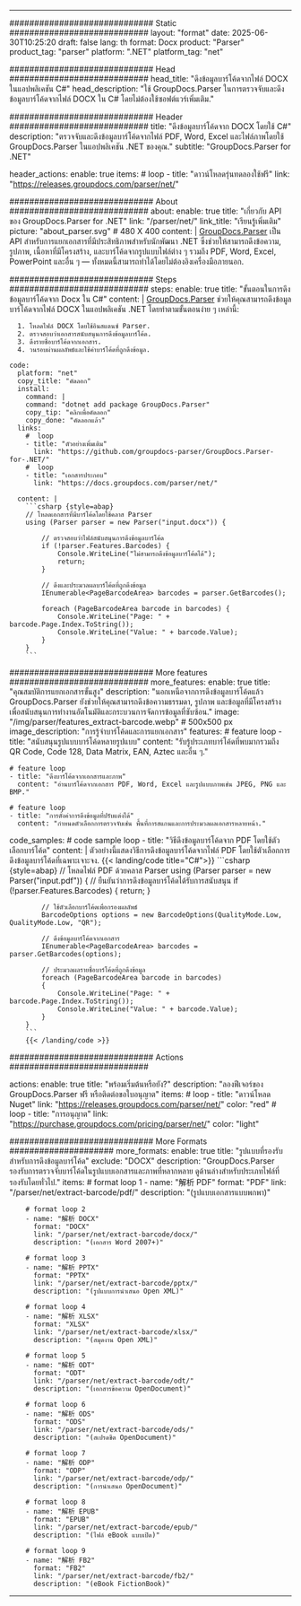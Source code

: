 


---
############################# Static ############################
layout: "format"
date:  2025-06-30T10:25:20
draft: false
lang: th
format: Docx
product: "Parser"
product_tag: "parser"
platform: ".NET"
platform_tag: "net"

############################# Head ############################
head_title: "ดึงข้อมูลบาร์โค้ดจากไฟล์ DOCX ในแอปพลิเคชัน C#"
head_description: "ใช้ GroupDocs.Parser ในการตรวจจับและดึงข้อมูลบาร์โค้ดจากไฟล์ DOCX ใน C# โดยไม่ต้องใช้ซอฟต์แวร์เพิ่มเติม."

############################# Header ############################
title: "ดึงข้อมูลบาร์โค้ดจาก DOCX โดยใช้ C#" 
description: "ตรวจจับและดึงข้อมูลบาร์โค้ดจากไฟล์ PDF, Word, Excel และไฟล์ภาพโดยใช้ GroupDocs.Parser ในแอปพลิเคชัน .NET ของคุณ."
subtitle: "GroupDocs.Parser for .NET" 

header_actions:
  enable: true
  items:
    #  loop
    - title: "ดาวน์โหลดรุ่นทดลองใช้ฟรี"
      link: "https://releases.groupdocs.com/parser/net/"
      
############################# About ############################
about:
    enable: true
    title: "เกี่ยวกับ API ของ GroupDocs.Parser for .NET"
    link: "/parser/net/"
    link_title: "เรียนรู้เพิ่มเติม"
    picture: "about_parser.svg" # 480 X 400
    content: |
       [GroupDocs.Parser](/parser/net/) เป็น API สำหรับการแยกเอกสารที่มีประสิทธิภาพสำหรับนักพัฒนา .NET ซึ่งช่วยให้สามารถดึงข้อความ, รูปภาพ, เนื้อหาที่มีโครงสร้าง, และบาร์โค้ดจากรูปแบบไฟล์ต่าง ๆ รวมถึง PDF, Word, Excel, PowerPoint และอื่น ๆ — ทั้งหมดนี้สามารถทำได้โดยไม่ต้องอิงเครื่องมือภายนอก.

############################# Steps ############################
steps:
    enable: true
    title: "ขั้นตอนในการดึงข้อมูลบาร์โค้ดจาก Docx ใน C#"
    content: |
      [GroupDocs.Parser](/parser/net/) ช่วยให้คุณสามารถดึงข้อมูลบาร์โค้ดจากไฟล์ DOCX ในแอปพลิเคชัน .NET โดยทำตามขั้นตอนง่าย ๆ เหล่านี้:
      
      1. โหลดไฟล์ DOCX โดยใช้อินสแตนซ์ Parser.
      2. ตรวจสอบว่าเอกสารสนับสนุนการดึงข้อมูลบาร์โค้ด.
      3. ดึงรายชื่อบาร์โค้ดจากเอกสาร.
      4. วนรอบผ่านผลลัพธ์และใช้ค่าบาร์โค้ดที่ถูกดึงข้อมูล.
   
    code:
      platform: "net"
      copy_title: "คัดลอก"
      install:
        command: |
        command: "dotnet add package GroupDocs.Parser"
        copy_tip: "คลิกเพื่อคัดลอก"
        copy_done: "คัดลอกแล้ว"
      links:
        #  loop
        - title: "ตัวอย่างเพิ่มเติม"
          link: "https://github.com/groupdocs-parser/GroupDocs.Parser-for-.NET/"
        #  loop
        - title: "เอกสารประกอบ"
          link: "https://docs.groupdocs.com/parser/net/"
          
      content: |
        ```csharp {style=abap}
        // โหลดเอกสารที่มีบาร์โค้ดโดยใช้คลาส Parser
        using (Parser parser = new Parser("input.docx")) {

            // ตรวจสอบว่าไฟล์สนับสนุนการดึงข้อมูลบาร์โค้ด
            if (!parser.Features.Barcodes) {
                Console.WriteLine("ไม่สามารถดึงข้อมูลบาร์โค้ดได้");
                return;
            }

            // ดึงและประมวลผลบาร์โค้ดที่ถูกดึงข้อมูล
            IEnumerable<PageBarcodeArea> barcodes = parser.GetBarcodes();

            foreach (PageBarcodeArea barcode in barcodes) {
                Console.WriteLine("Page: " + barcode.Page.Index.ToString());
                Console.WriteLine("Value: " + barcode.Value);
            }
        }
        ```  

############################# More features ############################
more_features:
  enable: true
  title: "คุณสมบัติการแยกเอกสารขั้นสูง"
  description: "นอกเหนือจากการดึงข้อมูลบาร์โค้ดแล้ว GroupDocs.Parser ยังช่วยให้คุณสามารถดึงข้อความธรรมดา, รูปภาพ และข้อมูลที่มีโครงสร้างเพื่อสนับสนุนการทำงานอัตโนมัติและกระบวนการจัดการข้อมูลที่ซับซ้อน."
  image: "/img/parser/features_extract-barcode.webp" # 500x500 px
  image_description: "การรู้จำบาร์โค้ดและการแยกเอกสาร"
  features:
    # feature loop
    - title: "สนับสนุนรูปแบบบาร์โค้ดหลายรูปแบบ"
      content: "รับรู้ประเภทบาร์โค้ดที่พบมากรวมถึง QR Code, Code 128, Data Matrix, EAN, Aztec และอื่น ๆ."

    # feature loop
    - title: "ดึงบาร์โค้ดจากเอกสารและภาพ"
      content: "อ่านบาร์โค้ดจากเอกสาร PDF, Word, Excel และรูปแบบภาพเช่น JPEG, PNG และ BMP."

    # feature loop
    - title: "การตั้งค่าการดึงข้อมูลที่ปรับแต่งได้"
      content: "กำหนดตัวเลือกการตรวจจับเช่น พื้นที่การสแกนและการประมวลผลเอกสารหลายหน้า."
      
  code_samples:
    # code sample loop
    - title: "วิธีดึงข้อมูลบาร์โค้ดจาก PDF โดยใช้ตัวเลือกบาร์โค้ด"
      content: |
        ตัวอย่างนี้แสดงวิธีการดึงข้อมูลบาร์โค้ดจากไฟล์ PDF โดยใช้ตัวเลือกการดึงข้อมูลบาร์โค้ดที่เฉพาะเจาะจง.
        {{< landing/code title="C#">}}
        ```csharp {style=abap}
        //  โหลดไฟล์ PDF ด้วยคลาส Parser
        using (Parser parser = new Parser("input.pdf"))
        {
            // ยืนยันว่าการดึงข้อมูลบาร์โค้ดได้รับการสนับสนุน
            if (!parser.Features.Barcodes)
            {
                return;
            }

            // ใช้ตัวเลือกบาร์โค้ดเพื่อกรองผลลัพธ์
            BarcodeOptions options = new BarcodeOptions(QualityMode.Low, QualityMode.Low, "QR");

            // ดึงข้อมูลบาร์โค้ดจากเอกสาร
            IEnumerable<PageBarcodeArea> barcodes = parser.GetBarcodes(options);

            // ประมวลผลรายชื่อบาร์โค้ดที่ถูกดึงข้อมูล
            foreach (PageBarcodeArea barcode in barcodes)
            {
                Console.WriteLine("Page: " + barcode.Page.Index.ToString());
                Console.WriteLine("Value: " + barcode.Value);
            }
        }
        ```
        {{< /landing/code >}}


############################# Actions ############################

actions:
  enable: true
  title: "พร้อมเริ่มต้นหรือยัง?"
  description: "ลองฟีเจอร์ของ GroupDocs.Parser ฟรี หรือติดต่อขอใบอนุญาต"
  items:
    #  loop
    - title: "ดาวน์โหลด Nuget"
      link: "https://releases.groupdocs.com/parser/net/"
      color: "red"
        #  loop
    - title: "การอนุญาต"
      link: "https://purchase.groupdocs.com/pricing/parser/net/"
      color: "light"


############################# More Formats #####################
more_formats:
    enable: true
    title: "รูปแบบที่รองรับสำหรับการดึงข้อมูลบาร์โค้ด"
    exclude: "DOCX"
    description: "GroupDocs.Parser รองรับการตรวจจับบาร์โค้ดในรูปแบบเอกสารและภาพที่หลากหลาย ดูด้านล่างสำหรับประเภทไฟล์ที่รองรับโดยทั่วไป."
    items: 
        # format loop 1
        - name: "解析 PDF"
          format: "PDF"
          link: "/parser/net/extract-barcode/pdf/"
          description: "(รูปแบบเอกสารแบบพกพา)"
          
        # format loop 2
        - name: "解析 DOCX"
          format: "DOCX"
          link: "/parser/net/extract-barcode/docx/"
          description: "(เอกสาร Word 2007+)"
          
        # format loop 3
        - name: "解析 PPTX"
          format: "PPTX"
          link: "/parser/net/extract-barcode/pptx/"
          description: "(รูปแบบการนำเสนอ Open XML)"
          
        # format loop 4
        - name: "解析 XLSX"
          format: "XLSX"
          link: "/parser/net/extract-barcode/xlsx/"
          description: "(สมุดงาน Open XML)"
          
        # format loop 5
        - name: "解析 ODT"
          format: "ODT"
          link: "/parser/net/extract-barcode/odt/"
          description: "(เอกสารข้อความ OpenDocument)"
          
        # format loop 6
        - name: "解析 ODS"
          format: "ODS"
          link: "/parser/net/extract-barcode/ods/"
          description: "(สเปรดชีต OpenDocument)"
          
        # format loop 7
        - name: "解析 ODP"
          format: "ODP"
          link: "/parser/net/extract-barcode/odp/"
          description: "(การนำเสนอ OpenDocument)"
          
        # format loop 8
        - name: "解析 EPUB"
          format: "EPUB"
          link: "/parser/net/extract-barcode/epub/"
          description: "(ไฟล์ eBook แบบเปิด)"
          
        # format loop 9
        - name: "解析 FB2"
          format: "FB2"
          link: "/parser/net/extract-barcode/fb2/"
          description: "(eBook FictionBook)"
         
          

---